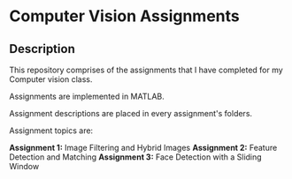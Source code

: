 # Computer Vision Assignments

## Description
This repository comprises of the assignments that I have completed for my Computer vision class.

Assignments are implemented in MATLAB.

Assignment descriptions are placed in every assignment's folders.

Assignment topics are:

**Assignment 1:** Image Filtering and Hybrid Images 
**Assignment 2:** Feature Detection and Matching 
**Assignment 3:** Face Detection with a Sliding Window